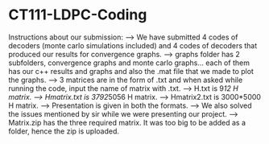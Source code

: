 # CT111-LDPC-Coding

Instructions about our submission:
--> We have submitted 4 codes of decoders (monte carlo simulations included) and 4 codes of decoders that produced our results for convergence graphs.
--> graphs folder has 2 subfolders, convergence graphs and monte carlo graphs... each of them has our c++ results and graphs and also the .mat file that we made to plot the graphs.
--> 3 matrices are in the form of .txt and when asked while running the code, input the name of matrix with .txt.
--> H.txt is 9*12 H matrix.
--> Hmatrix.txt is 3792*5056 H matrix.
--> Hmatrix2.txt is 3000*5000 H matrix.
--> Presentation is given in both the formats.
--> We also solved the issues mentioned by sir while we were presenting our project.
--> Matrix.zip has the three required matrix. It was too big to be added as a folder, hence the zip is uploaded.
